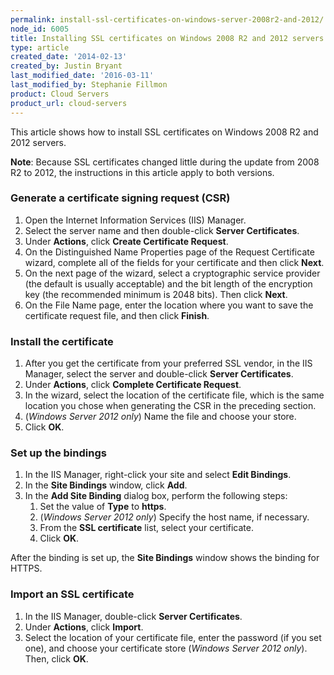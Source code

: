 ```yaml
---
permalink: install-ssl-certificates-on-windows-server-2008r2-and-2012/
node_id: 6005
title: Installing SSL certificates on Windows 2008 R2 and 2012 servers
type: article
created_date: '2014-02-13'
created_by: Justin Bryant
last_modified_date: '2016-03-11'
last_modified_by: Stephanie Fillmon
product: Cloud Servers
product_url: cloud-servers
---
```


This article shows how to install SSL certificates on Windows 2008 R2 and 2012 servers.

**Note**: Because SSL certificates changed little during the update from 2008 R2 to 2012, the instructions in this article apply to both versions.

### Generate a certificate signing request (CSR)

1. Open the Internet Information Services (IIS) Manager.
2. Select the server name and then double-click **Server Certificates**.
3. Under **Actions**, click **Create Certificate Request**.
4. On the Distinguished Name Properties page of the Request Certificate wizard, complete all of the fields for your certificate and then click **Next**.
5. On the next page of the wizard, select a cryptographic service provider (the default is usually acceptable) and the bit length of the encryption key (the recommended minimum is 2048 bits). Then click **Next**.
6. On the File Name page, enter the location where you want to save the certificate request file, and then click **Finish**.

### Install the certificate

1. After you get the certificate from your preferred SSL vendor, in the IIS Manager, select the server and double-click **Server Certificates**.
2. Under **Actions**, click **Complete Certificate Request**.
3. In the wizard, select the location of the certificate file, which is the same location you chose when generating the CSR in the preceding section.
4. (*Windows Server 2012 only*) Name the file and choose your store.
5. Click **OK**.

### Set up the bindings

1. In the IIS Manager, right-click your site and select **Edit Bindings**.
2. In the **Site Bindings** window, click **Add**.
3. In the **Add Site Binding** dialog box, perform the following steps:
    1. Set the value of **Type** to **https**.
    2. (*Windows Server 2012 only*) Specify the host name, if necessary.
    3. From the **SSL certificate** list, select your certificate.
    4. Click **OK**.

After the binding is set up, the **Site Bindings** window shows the binding for HTTPS.

### Import an SSL certificate

1. In the IIS Manager, double-click **Server Certificates**.
2. Under **Actions**, click **Import**.
3. Select the location of your certificate file, enter the password (if you set one), and choose your certificate store (*Windows Server 2012 only*). Then, click **OK**.
